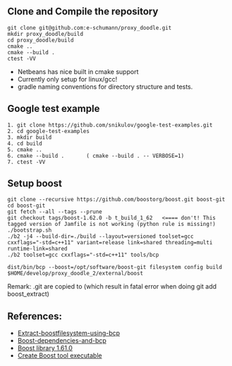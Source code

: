## Clone and Compile the repository    
    git clone git@github.com:e-schumann/proxy_doodle.git
    mkdir proxy_doodle/build
    cd proxy_doodle/build
    cmake ..
    cmake --build .
    ctest -VV 

* Netbeans has nice built in cmake support
* Currently only setup for linux/gcc!
* gradle naming conventions for directory structure and tests.

## Google test example

    1. git clone https://github.com/snikulov/google-test-examples.git
    2. cd google-test-examples
    3. mkdir build
    4. cd build
    5. cmake ..
    6. cmake --build .       ( cmake --build . -- VERBOSE=1)
    7. ctest -VV

## Setup boost
    git clone --recursive https://github.com/boostorg/boost.git boost-git
    cd boost-git
    git fetch --all --tags --prune
    git checkout tags/boost-1.62.0 -b t_build_1_62   <==== don't! This tagged version of Jamfile is not working (python rule is missing!)
    ./bootstrap.sh
    ./b2 -j4 --build-dir=./build --layout=versioned toolset=gcc cxxflags="-std=c++11" variant=release link=shared threading=multi runtime-link=shared
    ./b2 toolset=gcc cxxflags="-std=c++11" tools/bcp

    dist/bin/bcp --boost=/opt/software/boost-git filesystem config build $HOME/develop/proxy_doodle_2/external/boost

Remark: .git are copied to (which result in fatal error when doing git add boost_extract)

## References:

* [Extract-boostfilesystem-using-bcp](http://stackoverflow.com/questions/28182598/how-to-extract-boostfilesystem-using-bcp)
* [Boost-dependencies-and-bcp](https://steveire.wordpress.com/2016/08/21/boost-dependencies-and-bcp/)
* [Boost library 1.61.0](http://www.boost.org/doc/libs/1_61_0/tools/bcp/doc/html/index.html)
* [Create Boost tool executable](http://stackoverflow.com/questions/4831056/create-boost-tool-executable)
